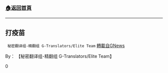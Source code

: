 ###  [:house:返回首頁](https://github.com/ourhimalayas/txt)
---


## 打疫苗
` 秘密翻译组-精翻组 G-Translators/Elite Team` [轉載自GNews](https://gnews.org/zh-hans/1523522/)

By： 【秘密翻译组-精翻组 G-Translators/Elite Team】

0
